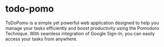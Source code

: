 # todo-pomo
ToDoPomo is a simple yet powerful web application designed to help you manage your tasks efficiently and boost productivity using the Pomodoro Technique. With seamless integration of Google Sign-In, you can easily access your tasks from anywhere.
